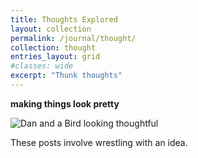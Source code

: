 ```yaml
---
title: Thoughts Explored
layout: collection
permalink: /journal/thought/
collection: thought
entries_layout: grid
#classes: wide
excerpt: "Thunk thoughts"
---
```


**making things look pretty**

![Dan and a Bird looking thoughtful][ThinkBird]

These posts involve wrestling with an idea.

[ThinkBird]: https://lh3.googleusercontent.com/pw/AJFCJaU1fHbhF92l-PVkD49XF6AjcjWnimKU0EYQon7IHiL1Zkqwp2aFkgoa3snXPUbyMLNbxbDKAVqLoZS5WRJbKx9H0rg-917e1djS8kEM09XFTA1UeJG1_0ewUZ18FwEAkRHZNtENGkFoET-fMyv0-l_F1A=w800-h450-s-no?authuser=0